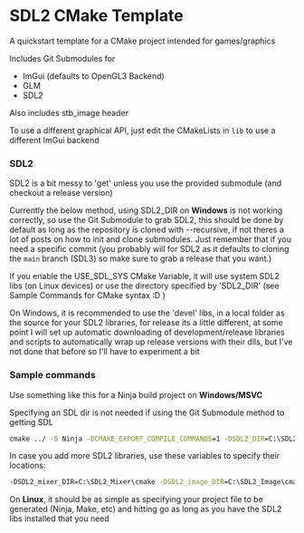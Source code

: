 # SDL2 CMake Template

A quickstart template for a CMake project intended for games/graphics

Includes Git Submodules for
- ImGui (defaults to OpenGL3 Backend)
- GLM
- SDL2

Also includes stb_image header

To use a different graphical API, just edit the CMakeLists in `lib` to use a different ImGui backend

### SDL2

SDL2 is a bit messy to 'get' unless you use the provided submodule (and checkout a release version)

Currently the below method, using SDL2_DIR on **Windows** is not working correctly, so use the Git Submodule to grab SDL2, this should be done by default as long as the repository is cloned with --recursive, if not theres a lot of posts on how to init and clone submodules. Just remember that if you need a specific commit (you probably will for SDL2 as it defaults to cloning the `main` branch (SDL3) so make sure to grab a release that you want.)

If you enable the USE_SDL_SYS CMake Variable, it will use system SDL2 libs (on Linux devices) or use the directory specified by 'SDL2_DIR' (see Sample Commands for CMake syntax :D )

On Windows, it is recommended to use the 'devel' libs, in a local folder as the source for your SDL2 libraries, for release its a little different, at some point I will set up automatic downloading of development/release libraries and scripts to automatically wrap up release versions with their dlls, but I've not done that before so I'll have to experiment a bit

### Sample commands
Use something like this for a Ninja build project on **Windows/MSVC**

Specifying an SDL dir is not needed if using the Git Submodule method to getting SDL


```cmd
cmake ../ -G Ninja -DCMAKE_EXPORT_COMPILE_COMMANDS=1 -DSDL2_DIR=C:\SDL2\cmake
```

In case you add more SDL2 libraries, use these variables to specify their locations:

```cmd
-DSDL2_mixer_DIR=C:\SDL2_Mixer\cmake -DSDL2_image_DIR=C:\SDL2_Image\cmake -DSDL2_ttf_DIR=C:\SDL2_TTF\cmake
```

On **Linux**, it should be as simple as specifying your project file to be generated (Ninja, Make, etc) and hitting go as long as you have the SDL2 libs installed that you need